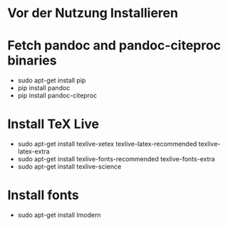 # Vor der Nutzung Installieren
# Fetch pandoc and pandoc-citeproc binaries
- sudo apt-get install pip
- pip install pandoc
- pip install pandoc-citeproc
# Install TeX Live
- sudo apt-get install texlive-xetex texlive-latex-recommended texlive-latex-extra
- sudo apt-get install texlive-fonts-recommended texlive-fonts-extra
- sudo apt-get install texlive-science
# Install fonts
- sudo apt-get install lmodern
